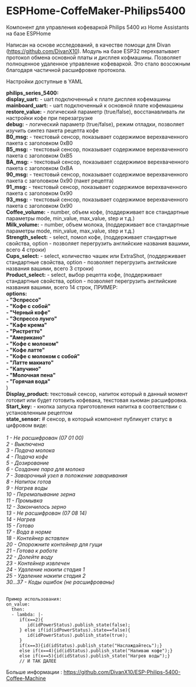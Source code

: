 # ESPHome-CoffeMaker-Philips5400
Компонент для управления кофеваркой Philips 5400  из Home Assistants на базе ESPHome

Написан на основе исследований, в качестве помощи для Divan (https://github.com/DivanX10).
Модуль на базе  ESP32 перехватывает протокол обмена основной платы и дисплея кофмашины. Позволяет полноценное удаленное управление кофеваркой. Это стало возсожным благодаря частичной расшифровке протокола.

Настройки доступные в YAML

<b>philips_series_5400:</b><br>
  <b>display_uart:</b> - uart подключенный к плате дисплея кофемашины<br>
  <b>mainboard_uart:</b> - uart подключенный к основной плате кофемашины<br>
  <b>restore_value:</b> - логический параметр (true/false), восстанавливать ли настройки кофе при перезагрузке<br>
  <b>debug:</b> - логический параметр (true/false), режим отладки, позволяет изучить синтез пакета рецепта кофе<br>
  <b>B0_msg:</b> - текстовый сенсор, показывает содержимое верехваченного пакета с заголовком 0xB0<br>
  <b>B5_msg:</b> - текстовый сенсор, показывает содержимое верехваченного пакета с заголовком 0xB5<br>
  <b>BA_msg:</b> - текстовый сенсор, показывает содержимое верехваченного пакета с заголовком 0xBA<br>
  <b>90_msg:</b> - текстовый сенсор, показывает содержимое верехваченного пакета с заголовком 0x90 (пакет рецепта)<br>
  <b>91_msg:</b> - текстовый сенсор, показывает содержимое верехваченного пакета с заголовком 0x90<br>
  <b>93_msg:</b> - текстовый сенсор, показывает содержимое верехваченного пакета с заголовком 0x90<br>
  <b>Coffee_volume:</b> - number, объем кофе, (поддерживает все стандартные параметры mode, min_value, max_value, step и т.д.)<br>
  <b>Milk_volume:</b> - number, объем молока, (поддерживает все стандартные параметры mode, min_value, max_value, step и т.д.)<br>
  <b>Strength_select:</b> - select, помол кофе, (поддерживает стандартные свойства, option - позволяет перегрузить английские названия вашими, всего 4 строки)<br>
  <b>Cups_select:</b> - select, количество чашек или ExtraShot, (поддерживает стандартные свойства, option - позволяет перегрузить английские названия вашими, всего 3 строки)<br>
  <b>Product_select:</b> - select, выбор рецепта кофе, (поддерживает стандартные свойства, option - позволяет перегрузить английские названия вашими, всего 14 строк, ПРИМЕР:<br>
    <b>options:<br>
      - "Эспрессо"<br>
      - "Кофе с собой"<br>
      - "Черный кофе"<br>
      - "Эспрессо лунго"<br>
      - "Кафе крема"<br>
      - "Ристретто"<br>
      - "Американо"<br>
      - "Кофе с молоком"<br>
      - "Кофе латте"<br>
      - "Кофе с молоком с собой"<br>
      - "Латте макиато"<br>
      - "Капучино"<br>
      - "Молочная пена"<br>
      - "Горячая вода"</b>     
  )<br>
  <b>Display_product:</b> текстовый сенсор, напиток который в данный момент готовит или будет готовить кофевака, текстовая хьюман расшифровка.<br>
  <b>Start_key:</b> - кнопка запуска приготовления напитка в соответствии с установленным рецептом<br>
  <b>state_sensor:</b> # сенсор, в который компонент публикует статус в цифровом виде:<br><br>
   <i>1 - Не расшифрован (07 01 00)<br>
   2 - Выключена<br>
   3 - Подача молока<br>
   4 - Подача кофе<br>
   5 - Дозирование<br>
   6 - Создание пара для молока<br>
   7 - Заварочный узел в положение заваривания<br>
   8 - Напиток готов<br>
   9 - Нагрев воды<br>
   10 - Перемалывание зерна<br>
   11 - Промывка<br>
   12 - Закончилось зерно<br>
   13 - Не расшифрован (07 08 14)<br>
   14 - Нагрев<br>
   15 - Готово<br>
   17 - Вода в норме<br>
   18 - Контейнер вставлен<br>
   20 - Опорожните контейнер для гущи<br>
   21 - Готова к работе                   
   22 - Долейте воду<br>
   23 - Контейнер извлечен<br>
   24 - Удаление накипи стадия 1<br>
   25 - Удаление накипи стадия 2<br>
   30...37 - Коды ошибок (не расшифрованы)<br><br></i>

    Пример использования:
    on_value:
      then:
      - lambda: |-
         if(x==2){
            id(idPowerStatus).publish_state(false);
         } else if(id(idPowerStatus).state==false){
            id(idPowerStatus).publish_state(true);
         }
         if(x==3){id(idStatus).publish_state("Наслаждайтесь");}
         else if(x==4){id(idStatus).publish_state("Наливаю кофе");}
         else if(x==5){id(idStatus).publish_state("Нагрев воды");}
         // И ТАК ДАЛЕЕ

Больше информации : https://github.com/DivanX10/ESP-Philips-5400-Coffee-Machine
